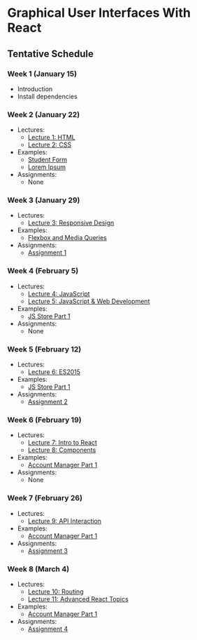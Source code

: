 # Graphical User Interfaces With React

## Tentative Schedule

### Week 1 (January 15)

- Introduction
- Install dependencies

### Week 2 (January 22)

- Lectures:
    - [Lecture 1: HTML](https://app.mural.co/t/dialexa9735/m/dialexa9735/1661269859997/e08a33120cd6921ec3940ce94ffdcd2242b0b575?sender=b30c4f5f-b371-4604-a4ea-800b6b7102a9)
    - [Lecture 2: CSS](https://app.mural.co/t/dialexa9735/m/dialexa9735/1661804878938/699e6bd9f3f1940d2b2d875f2316865654403658?sender=86010c27-0992-46a8-9779-f8715d1bd804)
- Examples:
    - [Student Form](https://github.com/ryandschaefer/gui-instruction/tree/main/Week%202/Student%20Form)
    - [Lorem Ipsum](https://github.com/ryandschaefer/gui-instruction/tree/main/Week%202/Lorem%20Ipsum)
- Assignments:
    - None

### Week 3 (January 29)

- Lectures:
    - [Lecture 3: Responsive Design](https://app.mural.co/t/dialexa9735/m/dialexa9735/1662681103946/fe2b8b7017c5f466596d33519654fdb448293c52?sender=c0e71ef0-39a0-41c6-b9a7-02d1f7944516)
- Examples:
    - [Flexbox and Media Queries](https://github.com/ryandschaefer/gui-instruction/tree/main/Week%203/Flexbox%20and%20Media%20Queries)
- Assignments:
    - [Assignment 1](https://github.com/ryandschaefer/gui-instruction/tree/main/Week%203/Assignment%201)

### Week 4 (February 5)

- Lectures:
    - [Lecture 4: JavaScript](https://app.mural.co/t/dialexa9735/m/dialexa9735/1663375680458/905047dc7975e58a27a61f5b4588a6c613ad298d?sender=1ce8732a-2688-4fcc-8012-ca34adc13c8f)
    - [Lecture 5: JavaScript & Web Development](https://app.mural.co/t/dialexa9735/m/dialexa9735/1664216594310/a7e7d10a2224d58146c3492f8e183f824c87fb73?sender=497cd0a4-5692-4a53-b4bd-2f56e2e7637f)
- Examples:
    - [JS Store Part 1](https://github.com/ryandschaefer/gui-instruction/tree/main/Week%204/JS%20Store%20Part%201)
- Assignments:
    - None
    

### Week 5 (February 12)

- Lectures:
    - [Lecture 6: ES2015](https://app.mural.co/t/dialexa9735/m/dialexa9735/1664836498649/7084ea52a2ca124d5d21cd5416f901a920b69279?sender=6365d5b8-4f94-4bf2-8c6d-784533efd08b)
- Examples:
    - [JS Store Part 1](https://github.com/ryandschaefer/gui-instruction/tree/main/Week%205/JS%20Store%20Part%202)
- Assignments:
    - [Assignment 2](https://github.com/ryandschaefer/gui-instruction/tree/main/Week%205/Assignment%202)

### Week 6 (February 19)

- Lectures:
    - [Lecture 7: Intro to React](https://app.mural.co/t/dialexa9735/m/dialexa9735/1664828443614/fa9a7e5defb1a1a8a4369924cd99f3c9764d165f?sender=98682f1e-cfa8-46e3-acb6-899492eed4ee)
    - [Lecture 8: Components](https://app.mural.co/t/dialexa9735/m/dialexa9735/1666636130565/7a07023c3b4bfe76e75a5d6e42f32bdc13f4ab47?sender=922abe80-94fc-4b8a-898c-463d8d766fbc)
- Examples:
    - [Account Manager Part 1](https://github.com/ryandschaefer/gui-instruction/tree/main/Week%206/Account%20Manager%20Part%201)
- Assignments: 
    - None


### Week 7 (February 26)

- Lectures:
    - [Lecture 9: API Interaction](https://app.mural.co/t/dialexa9735/m/dialexa9735/1667238868415/dc85e9fc58e6502538750d8fb1d9c993992277a0?sender=005c8574-6308-47d4-af24-a0f016b51b99)
- Examples:
    - [Account Manager Part 1](https://github.com/ryandschaefer/gui-instruction/tree/main/Week%207/Account%20Manager%20Part%202)
- Assignments:
    - [Assignment 3](https://github.com/ryandschaefer/gui-instruction/tree/main/Week%207/Assignment%203)
    

### Week 8 (March 4)

- Lectures:
    - [Lecture 10: Routing](https://app.mural.co/t/dialexa9735/m/dialexa9735/1667861484621/bb7945f9ef216d98928c85dc58fa5cb348f4a38e?sender=ac8ed1f9-c3fa-4b28-9f8a-9fde7dfca0e7)
    - [Lecture 11: Advanced React Topics](https://app.mural.co/t/dialexa9735/m/dialexa9735/1668798895935/3320d2299d96a405d901685f2007af85bc29b9bc?sender=c8e6addf-37cf-43d7-8d9a-57e967f1cc3e)
- Examples:
    - [Account Manager Part 1](https://github.com/ryandschaefer/gui-instruction/tree/main/Week%208/Account%20Manager%20Part%203)
- Assignments:
    - [Assignment 4](https://github.com/ryandschaefer/gui-instruction/tree/main/Week%208/Assignment%204)

